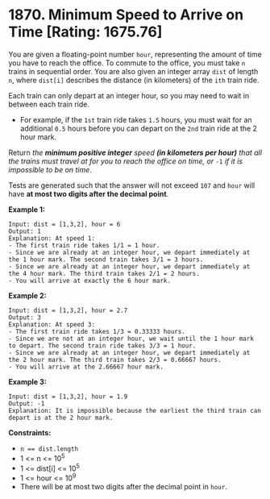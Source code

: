 # 1870. Minimum Speed to Arrive on Time [Rating: 1675.76]

You are given a floating-point number `hour`, representing the amount of time you have to reach the office. To commute to the office, you must take `n` trains in sequential order. You are also given an integer array `dist` of length `n`, where `dist[i]` describes the distance (in kilometers) of the `ith` train ride.

Each train can only depart at an integer hour, so you may need to wait in between each train ride.

- For example, if the `1st` train ride takes `1.5` hours, you must wait for an additional `0.5` hours before you can depart on the `2nd` train ride at the 2 hour mark.

Return *the **minimum positive integer** speed **(in kilometers per hour)** that all the trains must travel at for you to reach the office on time, or* `-1` *if it is impossible to be on time*.

Tests are generated such that the answer will not exceed `107` and `hour` will have **at most two digits after the decimal point**.

 

**Example 1:**

```
Input: dist = [1,3,2], hour = 6
Output: 1
Explanation: At speed 1:
- The first train ride takes 1/1 = 1 hour.
- Since we are already at an integer hour, we depart immediately at the 1 hour mark. The second train takes 3/1 = 3 hours.
- Since we are already at an integer hour, we depart immediately at the 4 hour mark. The third train takes 2/1 = 2 hours.
- You will arrive at exactly the 6 hour mark.
```

**Example 2:**

```
Input: dist = [1,3,2], hour = 2.7
Output: 3
Explanation: At speed 3:
- The first train ride takes 1/3 = 0.33333 hours.
- Since we are not at an integer hour, we wait until the 1 hour mark to depart. The second train ride takes 3/3 = 1 hour.
- Since we are already at an integer hour, we depart immediately at the 2 hour mark. The third train takes 2/3 = 0.66667 hours.
- You will arrive at the 2.66667 hour mark.
```

**Example 3:**

```
Input: dist = [1,3,2], hour = 1.9
Output: -1
Explanation: It is impossible because the earliest the third train can depart is at the 2 hour mark.
```

 

**Constraints:**

- `n == dist.length`
- 1 <= n <= 10<sup>5</sup>
- 1 <= dist[i] <= 10<sup>5</sup>
- 1 <= hour <= 10<sup>9</sup>
- There will be at most two digits after the decimal point in `hour`.

